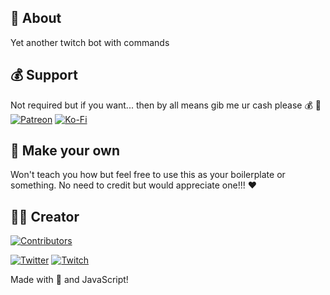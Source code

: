 ## 📃 About

Yet another twitch bot with commands

## 💰 Support

Not required but if you want... then by all means gib me ur cash please 💰 🔫
[![Patreon](https://img.shields.io/badge/Patreon-F96854?logo=patreon&logoColor=white&style=flat-square)](https://www.patreon.com/m/Marviuz) [![Ko-Fi](https://img.shields.io/badge/Ko--fi-F16061?logo=ko-fi&logoColor=white&style=flat-square)](https://ko-fi.com/Marviuz/)

## 🔨 Make your own

Won't teach you how but feel free to use this as your boilerplate or something. No need to credit but would appreciate one!!! ❤

## 👷‍♂️ Creator

[![Contributors](https://contrib.rocks/image?repo=Marviuz/twitch-helper-cmds)](https://github.com/Marviuz)

[![Twitter](https://img.shields.io/badge/Twitter-%231DA1F2.svg?style=flat-square&logo=Twitter&logoColor=white)](https://twitter.com/marviuz) [![Twitch](https://img.shields.io/badge/Twitch-%239146FF.svg?style=flat-square&logo=Twitch&logoColor=white)](https://twitch.tv/marviuz)

Made with 💖 and JavaScript!
